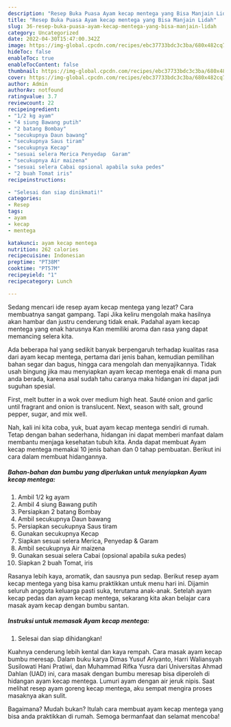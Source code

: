 ```yaml
---
description: "Resep Buka Puasa Ayam kecap mentega yang Bisa Manjain Lidah"
title: "Resep Buka Puasa Ayam kecap mentega yang Bisa Manjain Lidah"
slug: 36-resep-buka-puasa-ayam-kecap-mentega-yang-bisa-manjain-lidah
category: Uncategorized
date: 2022-04-30T15:47:00.342Z
image: https://img-global.cpcdn.com/recipes/ebc37733bdc3c3ba/680x482cq70/ayam-kecap-mentega-foto-resep-utama.jpg
hideToc: false
enableToc: true
enableTocContent: false
thumbnail: https://img-global.cpcdn.com/recipes/ebc37733bdc3c3ba/680x482cq70/ayam-kecap-mentega-foto-resep-utama.jpg
cover: https://img-global.cpcdn.com/recipes/ebc37733bdc3c3ba/680x482cq70/ayam-kecap-mentega-foto-resep-utama.jpg
author: Admin
authorAv: notfound
ratingvalue: 3.7
reviewcount: 22
recipeingredient:
- "1/2 kg ayam"
- "4 siung Bawang putih"
- "2 batang Bombay"
- "secukupnya Daun bawang"
- "secukupnya Saus tiram"
- "secukupnya Kecap"
- "sesuai selera Merica Penyedap  Garam"
- "secukupnya Air maizena"
- "sesuai selera Cabai opsional apabila suka pedes"
- "2 buah Tomat iris"
recipeinstructions:

- "Selesai dan siap dinikmati!"
categories:
- Resep
tags:
- ayam
- kecap
- mentega

katakunci: ayam kecap mentega 
nutrition: 262 calories
recipecuisine: Indonesian
preptime: "PT38M"
cooktime: "PT57M"
recipeyield: "1"
recipecategory: Lunch

---
```



Sedang mencari ide resep ayam kecap mentega yang lezat? Cara membuatnya sangat gampang. Tapi Jika keliru mengolah maka hasilnya akan hambar dan justru cenderung tidak enak. Padahal ayam kecap mentega yang enak harusnya Kan memiliki aroma dan rasa yang dapat memancing selera kita.


Ada beberapa hal yang sedikit banyak berpengaruh terhadap kualitas rasa dari ayam kecap mentega, pertama dari jenis bahan, kemudian pemilihan bahan segar dan bagus, hingga cara mengolah dan menyajikannya. Tidak usah bingung jika mau menyiapkan ayam kecap mentega enak di mana pun anda berada, karena asal sudah tahu caranya maka hidangan ini dapat jadi suguhan spesial.

First, melt butter in a wok over medium high heat. Sauté onion and garlic until fragrant and onion is translucent. Next, season with salt, ground pepper, sugar, and mix well.


Nah, kali ini kita coba, yuk, buat ayam kecap mentega sendiri di rumah. Tetap dengan bahan sederhana, hidangan ini dapat memberi manfaat dalam membantu menjaga kesehatan tubuh kita. Anda dapat membuat Ayam kecap mentega memakai 10 jenis bahan dan 0 tahap pembuatan. Berikut ini cara dalam membuat hidangannya.

<!--inarticleads1-->

##### Bahan-bahan dan bumbu yang diperlukan untuk menyiapkan Ayam kecap mentega:

1. Ambil 1/2 kg ayam
1. Ambil 4 siung Bawang putih
1. Persiapkan 2 batang Bombay
1. Ambil secukupnya Daun bawang
1. Persiapkan secukupnya Saus tiram
1. Gunakan secukupnya Kecap
1. Siapkan sesuai selera Merica, Penyedap &amp; Garam
1. Ambil secukupnya Air maizena
1. Gunakan sesuai selera Cabai (opsional apabila suka pedes)
1. Siapkan 2 buah Tomat, iris


Rasanya lebih kaya, aromatik, dan sausnya pun sedap. Berikut resep ayam kecap mentega yang bisa kamu praktikkan untuk menu hari ini. Dijamin seluruh anggota keluarga pasti suka, terutama anak-anak. Setelah ayam kecap pedas dan ayam kecap mentega, sekarang kita akan belajar cara masak ayam kecap dengan bumbu santan. 

<!--inarticleads2-->

##### Instruksi untuk memasak Ayam kecap mentega:


1. Selesai dan siap dihidangkan!

Kuahnya cenderung lebih kental dan kaya rempah. Cara masak ayam kecap bumbu meresap. Dalam buku karya Dimas Yusuf Ariyanto, Harri Waliansyah Susilowati Hani Pratiwi, dan Muhammad Rifka Yusra dari Universitas Ahmad Dahlan (UAD) ini, cara masak dengan bumbu meresap bisa diperoleh di hidangan ayam kecap mentega. Lumuri ayam dengan air jeruk nipis. Saat melihat resep ayam goreng kecap mentega, aku sempat mengira proses masaknya akan sulit. 

Bagaimana? Mudah bukan? Itulah cara membuat ayam kecap mentega yang bisa anda praktikkan di rumah. Semoga bermanfaat dan selamat mencoba!
